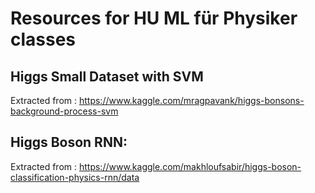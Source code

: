 # Resources for HU ML für Physiker classes

## Higgs Small Dataset with SVM

Extracted from : https://www.kaggle.com/mragpavank/higgs-bonsons-background-process-svm

## Higgs Boson RNN:

Extracted from : https://www.kaggle.com/makhloufsabir/higgs-boson-classification-physics-rnn/data
